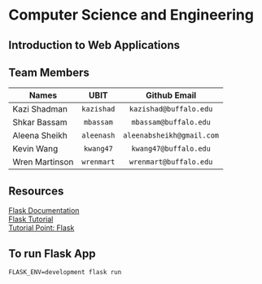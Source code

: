 # Computer Science and Engineering

## Introduction to Web Applications

## Team Members

| Names | UBIT | Github Email |
|-------|:------:|:----------:|
|Kazi Shadman | `kazishad` | `kazishad@buffalo.edu` |
|Shkar Bassam | `mbassam` | `mbassam@buffalo.edu` |
|Aleena Sheikh |  `aleenash` | `aleenabsheikh@gmail.com` |
|Kevin Wang | `kwang47` | `kwang47@buffalo.edu` |
|Wren Martinson | `wrenmart` | `wrenmart@buffalo.edu` |

## Resources 
[Flask Documentation](https://flask.palletsprojects.com/en/2.0.x/) <br>
[Flask Tutorial](https://flask.palletsprojects.com/en/2.0.x/tutorial/) <br>
[Tutorial Point: Flask](https://www.tutorialspoint.com/flask/flask_overview.htm) <br>


## To run Flask App
```
FLASK_ENV=development flask run
```
